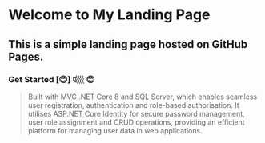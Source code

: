 # Welcome to My Landing Page
## This is a simple landing page hosted on GitHub Pages.  
### Get Started  [:blush:]  👇🏼  😊

> Built with MVC .NET Core 8 and SQL Server, which enables seamless user registration, authentication and role-based authorisation. It utilises ASP.NET Core Identity for secure password management, user role assignment and CRUD operations, providing an efficient platform for managing user data in web applications.
